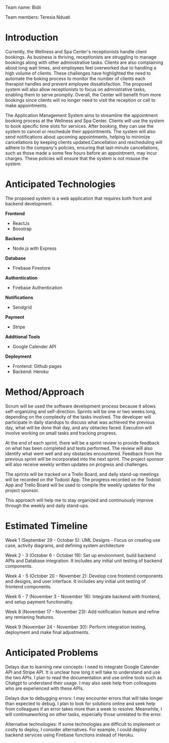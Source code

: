 Team name: Bidii

Team members: Teresia Nduati

# Introduction

Currently, the Wellness and Spa Center's receptionists handle client bookings. As business is thriving, receptionists are struggling to manage bookings along with other administrative tasks. Clients are also complaining about long wait times, and employees feel overworked due to handling a high volume of clients. These challenges have highlighted the need to automate the boking process to monitor the number of clients each therapist handles and prevent employee dissatisfaction. The proposed system will also allow receptionists to focus on admnistrative tasks, enabling them to serve promptly. Overall, the Center will benefit from more bookings since clients will no longer need to visit the reception or call to make appointments.

The Application Management System aims to streamline the appointment booking process at the Wellness and Spa Center. Clients will use the system to book specific time slots for services. After booking, they can use the system to cancel or reschedule their appointments. The system will also send notifications about upcoming appointments, helping to minimize cancellations by keeping clients updated.Cancellation and rescheduling will adhere to the company's policies, ensuring that last-minute cancellations, such as those made a some few hours before an appointment, may incur charges. These policies will ensure that the system is not misuse the system.

# Anticipated Technologies

The proposed system is a web application that requires both front and backend development.

**Frontend**

- ReactJs
- Boostrap

**Backend**

- Node.js with Express

**Database**

- Firebase Firestore

**Authentication**

- Firebase Authentication

**Notifications**

- Sendgrid

**Payment**

- Stripe

**Additional Tools**

- Google Calender API

**Deployment**

- Frontend: Github pages
- Backend: Heroku

# Method/Approach

Scrum will be used the software development process because it allows self-organizing and self-direction. Sprints will be one or two weeks long, depending on the complexity of the tasks involved. The developer will participate in daily standups to discuss what was achieved the previous day, what will be done that day, and any obtacles faced. Execution will involve working on small tasks and tracking progress.

At the end of each sprint, there will be a sprint review to provide feedback on what has been completed and tests performed. The review will also identify what went well and any obstacles encountered. Feedback from the previous sprint will be incorporated into the next sprint. The project sponsor will also receive weekly written updates on progress and challenges.

The sprints will be tracked on a Trello Board, and daily stand-up meetings will be recorded on the Todoist App. The progress recorded on the Todoist App and Trello Board will be used to compile the weekly updates for the project sponsor.

This approach will help me to stay organized and continuously improve through the weekly and daily stand-ups.

# Estimated Timeline

Week 1 (September 29 - October 5): UML Designs - Focus on creating use case, activity diagrams, and defining system architecture

Week 2 - 3 (October 6 - October 19): Set up environment, build backend APIs and Database integration. It includes any initial unit testing of backend components.

Week 4 - 5 (October 20 - November 2): Develop core frontend components and designs, and user interface. It includes any initial unit testing of frontend components.

Week 6 - 7 (November 3 - November 16): Integrate backend with frontend, and setup payment functionality.

Week 8 (November 17 - November 23): Add notification feature and refine any remianing features.

Week 9 (November 24 - November 30): Perform integration testing, deployment and make final adjustments.

# Anticipated Problems

Delays due to learning new concepts: I need to integrate Google Calender API and Stripe API. It is unclear how long it will take to understand and use the two APIs. I plan to read the documentation and use online tools such as Chatgpt to understand their usage. I may also seek help from colleagues who are experienced with these APIs.

Delays due to debugging errors: I may encounter errors that will take longer than expected to debug. I plan to look for solutions online and seek help from colleagues if an error takes more than a week to resolve. Meanwhile, I will continueworking on other tasks, especially those unrelated to the error.

Alternative technologies: If some technologies are difficult to implement or costly to deploy, I consider alternatives. For example, I could deploy backend services using Firebase functions instead of Heroku.

